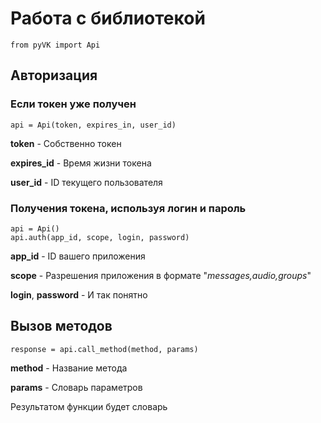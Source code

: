 # Работа с библиотекой

```
from pyVK import Api
```
## Авторизация

### Если токен уже получен

```
api = Api(token, expires_in, user_id)
```

**token** - Собственно токен

**expires_id** - Время жизни токена

**user_id** - ID текущего пользователя

### Получения токена, используя логин и пароль

```
api = Api()
api.auth(app_id, scope, login, password)
```

**app_id** - ID вашего приложения

**scope** - Разрешения приложения в формате "*messages,audio,groups*"

**login**, **password** - И так понятно

## Вызов методов

```
response = api.call_method(method, params)
```

**method** - Название метода

**params** - Словарь параметров

Результатом функции будет словарь